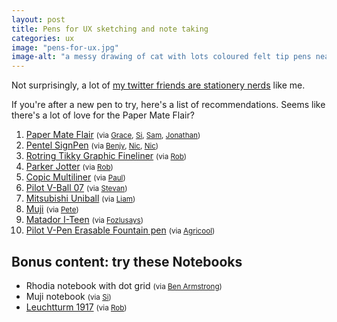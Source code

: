 ```yaml
---
layout: post
title: Pens for UX sketching and note taking
categories: ux
image: "pens-for-ux.jpg"
image-alt: "a messy drawing of cat with lots coloured felt tip pens nearby"
---
```


Not surprisingly, a lot of [my twitter friends are stationery nerds](https://twitter.com/benjystanton/status/1220305829213151235) like me.

If you're after a new pen to try, here's a list of recommendations. Seems like there's a lot of love for the Paper Mate Flair?

1. [Paper Mate Flair](https://www.papermate.com/pens/felt-tip) <small>(via [Grace](https://twitter.com/graceellins), [Si](https://twitter.com/MyGuySi), [Sam](https://twitter.com/SamHallWales), [Jonathan](https://twitter.com/jopkins))</small>
1. [Pentel SignPen](https://www.pentel.co.uk/products.asp?group=1&type=5&pid=47) <small> 
(via [Benjy](https://twitter.com/benjystanton), [Nic](https://twitter.com/chameleonic), [Nic](https://twitter.com/nicprice))</small>
2. [Rotring Tikky Graphic Fineliner](https://www.rotring.com/uk/fineliner-pen/154-tikky-graphic-fineliner-3501170814734.html) <small>(via [Rob](https://twitter.com/whitingx))</small>
3. [Parker Jotter](https://www.parkerpen.com/en-GB/jotter) <small>(via [Rob](https://twitter.com/whitingx))</small>
4. [Copic Multiliner](https://www.copic-shop.co.uk/copic-multiliner-sp-pens/) <small>(via [Paul](https://twitter.com/paulmsmith))</small>
5. [Pilot V-Ball 07](https://www.pilotpen.co.uk/en/v-ball-07-medium-tip.html) <small>(via [Stevan](https://twitter.com/stevanbarry))</small>
6. [Mitsubishi Uniball](https://uniball.co.uk/) <small>(via [Liam](https://twitter.com/liammcmurray))</small>
7. [Muji](https://www.muji.eu/) <small>(via [Pete](https://twitter.com/peterjobes))</small>
8. [Matador I-Teen](https://www.matador.com.bd/product/matador-i-teen-gel) <small>(via [Fozlusays](https://twitter.com/FozluSays))</small>
9. [Pilot V-Pen Erasable Fountain pen](https://www.pilotpen.co.uk/en/v-pen-erasable-medium-nib.html) <small>(via [Agricool](https://twitter.com/agriculios))</small>


## Bonus content: try these Notebooks 
- Rhodia notebook with dot grid <small>(via [Ben Armstrong](https://twitter.com/wiredimage))</small>
- Muji notebook <small>(via [Si](https://twitter.com/MyGuySi))</small>
- [Leuchtturm 1917](https://www.leuchtturm1917.co.uk/notebook-medium-a5-softcover-123-numbered-pages.html) <small>(via [Rob](https://twitter.com/whitingx))</small>

